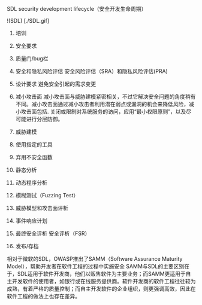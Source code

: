 SDL security development lifecycle（安全开发生命周期）

!(SDL) [./SDL.gif]

1. 培训

2. 安全要求

3. 质量门/bug栏

4. 安全和隐私风险评估
安全风险评估（SRA）和隐私风险评估(PRA)

5. 设计要求
避免安全引起的需求变更

6. 减小攻击面
减小攻击面与威胁建模紧密相关，不过它解决安全问题的角度稍有不同。减小攻击面通过减小攻击者利用潜在弱点或漏洞的机会来降低风险，减小攻击面包括. 关闭或限制对系统服务的访问，应用“最小权限原则”，以及尽可能进行分层防御。

7. 威胁建模

8. 使用指定的工具

9. 弃用不安全函数

10. 静态分析

11. 动态程序分析

12. 模糊测试（Fuzzing Test）

13. 威胁模型和攻击面评析

14. 事件响应计划

15. 最终安全评析
安全评析（FSR）

16. 发布/存档

相对于微软的SDL，OWASP推出了SAMM（Software Assurance Maturity Model），帮助开发者在软件工程的过程中实施安全
SAMM与SDL的主要区别在于，SDL适用于软件开发商，他们以贩售软件为主要业务；而SAMM更适用于自主开发软件的使用者，如银行或在线服务提供商。软件开发商的软件工程往往较为成熟，有着严格的质量控制；而自主开发软件的企业组织，则更强调高效，因此在软件工程的做法上也存在差异。












